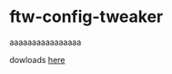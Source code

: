 # ftw-config-tweaker
aaaaaaaaaaaaaaaa

dowloads [here](https://github.com/Adorable-Catgirl/ftw-config-tweaker/releases)
